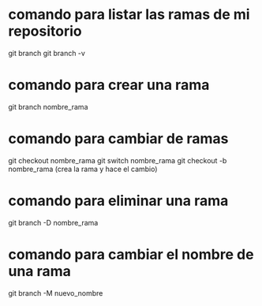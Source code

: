 # comando para listar las ramas de mi repositorio

git branch 
git branch -v

# comando para crear una rama

git branch nombre_rama

# comando para cambiar de ramas

git checkout nombre_rama
git switch nombre_rama
git checkout -b nombre_rama (crea la rama y hace el cambio)

# comando para eliminar una rama

git branch -D nombre_rama

# comando para cambiar el nombre de una rama

git branch -M nuevo_nombre